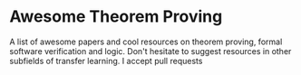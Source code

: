 # Awesome Theorem Proving

A list of awesome papers and cool resources on theorem proving, formal software verification and logic. Don't hesitate to suggest resources in other subfields of transfer learning. I accept pull requests
